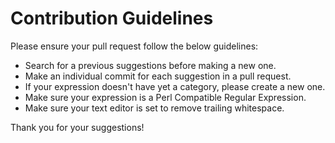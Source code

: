 # Contribution Guidelines
Please ensure your pull request follow the below guidelines:

* Search for a previous suggestions before making a new one.
* Make an individual commit for each suggestion in a pull request.
* If your expression doesn't have yet a category, please create a new one.
* Make sure your expression is a Perl Compatible Regular Expression.
* Make sure your text editor is set to remove trailing whitespace.

Thank you for your suggestions!
